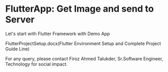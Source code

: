 # FlutterApp: Get Image and send to Server

Let's start with Flutter Framework with Demo App

FlutterProjectSetup.docx(Flutter Environment Setup and Complete Project Guide Line)

For any query, please contact Firoz Ahmed Talukder, Sr.Software Engineer, Technology for social impact.
